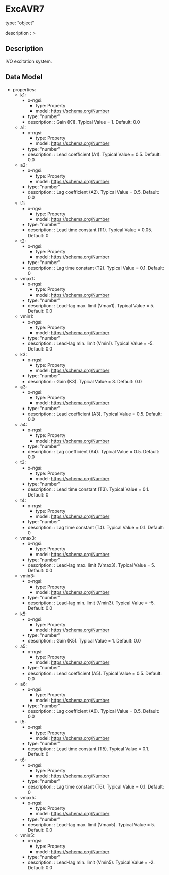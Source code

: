 # ExcAVR7
type: "object"
description : >
## Description
IVO excitation system.

## Data Model
  - properties:
    - k1:
      - x-ngsi:
        - type: Property
        - model: https://schema.org/Number
      - type: "number"
      - description: : Gain (K1).  Typical Value = 1. Default: 0.0
    - a1:
      - x-ngsi:
        - type: Property
        - model: https://schema.org/Number
      - type: "number"
      - description: : Lead coefficient (A1).  Typical Value = 0.5. Default: 0.0
    - a2:
      - x-ngsi:
        - type: Property
        - model: https://schema.org/Number
      - type: "number"
      - description: : Lag coefficient (A2).  Typical Value = 0.5. Default: 0.0
    - t1:
      - x-ngsi:
        - type: Property
        - model: https://schema.org/Number
      - type: "number"
      - description: : Lead time constant (T1).  Typical Value = 0.05. Default: 0
    - t2:
      - x-ngsi:
        - type: Property
        - model: https://schema.org/Number
      - type: "number"
      - description: : Lag time constant (T2).  Typical Value = 0.1. Default: 0
    - vmax1:
      - x-ngsi:
        - type: Property
        - model: https://schema.org/Number
      - type: "number"
      - description: : Lead-lag max. limit (Vmax1).  Typical Value = 5. Default: 0.0
    - vmin1:
      - x-ngsi:
        - type: Property
        - model: https://schema.org/Number
      - type: "number"
      - description: : Lead-lag min. limit (Vmin1).  Typical Value = -5. Default: 0.0
    - k3:
      - x-ngsi:
        - type: Property
        - model: https://schema.org/Number
      - type: "number"
      - description: : Gain (K3).  Typical Value = 3. Default: 0.0
    - a3:
      - x-ngsi:
        - type: Property
        - model: https://schema.org/Number
      - type: "number"
      - description: : Lead coefficient (A3).  Typical Value = 0.5. Default: 0.0
    - a4:
      - x-ngsi:
        - type: Property
        - model: https://schema.org/Number
      - type: "number"
      - description: : Lag coefficient (A4).  Typical Value = 0.5. Default: 0.0
    - t3:
      - x-ngsi:
        - type: Property
        - model: https://schema.org/Number
      - type: "number"
      - description: : Lead time constant (T3).  Typical Value = 0.1. Default: 0
    - t4:
      - x-ngsi:
        - type: Property
        - model: https://schema.org/Number
      - type: "number"
      - description: : Lag time constant (T4).  Typical Value = 0.1. Default: 0
    - vmax3:
      - x-ngsi:
        - type: Property
        - model: https://schema.org/Number
      - type: "number"
      - description: : Lead-lag max. limit (Vmax3).  Typical Value = 5. Default: 0.0
    - vmin3:
      - x-ngsi:
        - type: Property
        - model: https://schema.org/Number
      - type: "number"
      - description: : Lead-lag min. limit (Vmin3).  Typical Value = -5. Default: 0.0
    - k5:
      - x-ngsi:
        - type: Property
        - model: https://schema.org/Number
      - type: "number"
      - description: : Gain (K5).  Typical Value = 1. Default: 0.0
    - a5:
      - x-ngsi:
        - type: Property
        - model: https://schema.org/Number
      - type: "number"
      - description: : Lead coefficient (A5).  Typical Value = 0.5. Default: 0.0
    - a6:
      - x-ngsi:
        - type: Property
        - model: https://schema.org/Number
      - type: "number"
      - description: : Lag coefficient (A6).  Typical Value = 0.5. Default: 0.0
    - t5:
      - x-ngsi:
        - type: Property
        - model: https://schema.org/Number
      - type: "number"
      - description: : Lead time constant (T5).  Typical Value = 0.1. Default: 0
    - t6:
      - x-ngsi:
        - type: Property
        - model: https://schema.org/Number
      - type: "number"
      - description: : Lag time constant (T6).  Typical Value = 0.1. Default: 0
    - vmax5:
      - x-ngsi:
        - type: Property
        - model: https://schema.org/Number
      - type: "number"
      - description: : Lead-lag max. limit (Vmax5).  Typical Value = 5. Default: 0.0
    - vmin5:
      - x-ngsi:
        - type: Property
        - model: https://schema.org/Number
      - type: "number"
      - description: : Lead-lag min. limit (Vmin5).  Typical Value = -2. Default: 0.0
